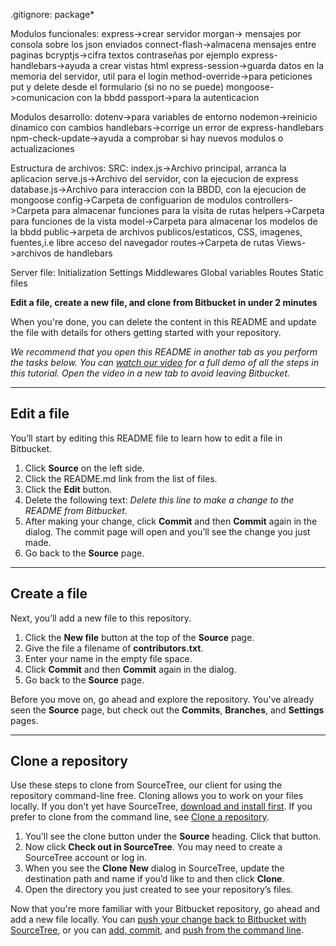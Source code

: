 .gitignore:
package*

Modulos funcionales:
express->crear servidor
morgan-> mensajes por consola sobre los json enviados
connect-flash->almacena mensajes entre paginas
bcryptjs->cifra textos contraseñas por ejemplo
express-handlebars->ayuda a crear vistas html
express-session->guarda datos en la memoria del servidor, util para el login
method-override->para peticiones put y delete desde el formulario (si no no se puede)
mongoose->comunicacion con la bbdd
passport->para la autenticacion

Modulos desarrollo:
dotenv->para variables de entorno
nodemon->reinicio dinamico con cambios
handlebars->corrige un error de express-handlebars
npm-check-update->ayuda a comprobar si hay nuevos modulos o actualizaciones

Estructura de archivos:
SRC:
  index.js->Archivo principal, arranca la aplicacion
  serve.js->Archivo del servidor, con la ejecucion de express
  database.js->Archivo para interaccion con la BBDD, con la ejecucion de mongoose
  config->Carpeta de configuarion de modulos
  controllers->Carpeta para almacenar funciones para la visita de rutas
  helpers->Carpeta para funciones de la vista
  model->Carpeta para almacenar los modelos de la bbdd
  public->arpeta de archivos publicos/estaticos, CSS, imagenes, fuentes,i.e libre acceso del navegador
  routes->Carpeta de rutas
  Views->archivos de handlebars

Server file:
Initialization
Settings
Middlewares
Global variables
Routes
Static files

**Edit a file, create a new file, and clone from Bitbucket in under 2 minutes**

When you're done, you can delete the content in this README and update the file with details for others getting started with your repository.

*We recommend that you open this README in another tab as you perform the tasks below. You can [watch our video](https://youtu.be/0ocf7u76WSo) for a full demo of all the steps in this tutorial. Open the video in a new tab to avoid leaving Bitbucket.*

---

## Edit a file

You’ll start by editing this README file to learn how to edit a file in Bitbucket.

1. Click **Source** on the left side.
2. Click the README.md link from the list of files.
3. Click the **Edit** button.
4. Delete the following text: *Delete this line to make a change to the README from Bitbucket.*
5. After making your change, click **Commit** and then **Commit** again in the dialog. The commit page will open and you’ll see the change you just made.
6. Go back to the **Source** page.

---

## Create a file

Next, you’ll add a new file to this repository.

1. Click the **New file** button at the top of the **Source** page.
2. Give the file a filename of **contributors.txt**.
3. Enter your name in the empty file space.
4. Click **Commit** and then **Commit** again in the dialog.
5. Go back to the **Source** page.

Before you move on, go ahead and explore the repository. You've already seen the **Source** page, but check out the **Commits**, **Branches**, and **Settings** pages.

---

## Clone a repository

Use these steps to clone from SourceTree, our client for using the repository command-line free. Cloning allows you to work on your files locally. If you don't yet have SourceTree, [download and install first](https://www.sourcetreeapp.com/). If you prefer to clone from the command line, see [Clone a repository](https://confluence.atlassian.com/x/4whODQ).

1. You’ll see the clone button under the **Source** heading. Click that button.
2. Now click **Check out in SourceTree**. You may need to create a SourceTree account or log in.
3. When you see the **Clone New** dialog in SourceTree, update the destination path and name if you’d like to and then click **Clone**.
4. Open the directory you just created to see your repository’s files.

Now that you're more familiar with your Bitbucket repository, go ahead and add a new file locally. You can [push your change back to Bitbucket with SourceTree](https://confluence.atlassian.com/x/iqyBMg), or you can [add, commit,](https://confluence.atlassian.com/x/8QhODQ) and [push from the command line](https://confluence.atlassian.com/x/NQ0zDQ).